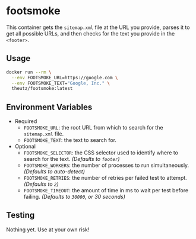 # footsmoke

This container gets the `sitemap.xml` file at the URL you provide, parses it to
get all possible URLs, and then checks for the text you provide in the
`<footer>`.

## Usage

```sh
docker run --rm \
  --env FOOTSMOKE_URL=https://google.com \
  --env FOOTSMOKE_TEXT="Google, Inc." \
  theutz/footsmoke:latest
```

## Environment Variables

- Required
  - `FOOTSMOKE_URL`: the root URL from which to search for the `sitemap.xml`
    file.
  - `FOOTSMOKE_TEXT`: the text to search for.
- Optional
  - `FOOTSMOKE_SELECTOR`: the CSS selector used to identify where to search for
    the text. _(Defaults to `footer`)_
  - `FOOTSMOKE_WORKERS`: the number of processes to run simultaneously.
    _(Defaults to auto-detect)_
  - `FOOTSMOKE_RETRIES`: the number of retries per failed test to attempt.
    _(Defaults to `2`)_
  - `FOOTSMOKE_TIMEOUT`: the amount of time in ms to wait per test before
    failing. _(Defaults to `30000`, or 30 seconds)_

## Testing

Nothing yet. Use at your own risk!
